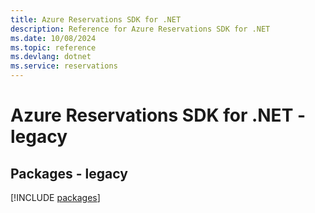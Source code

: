 ```yaml
---
title: Azure Reservations SDK for .NET
description: Reference for Azure Reservations SDK for .NET
ms.date: 10/08/2024
ms.topic: reference
ms.devlang: dotnet
ms.service: reservations
---
```

# Azure Reservations SDK for .NET - legacy
## Packages - legacy
[!INCLUDE [packages](reservations-index.md)]